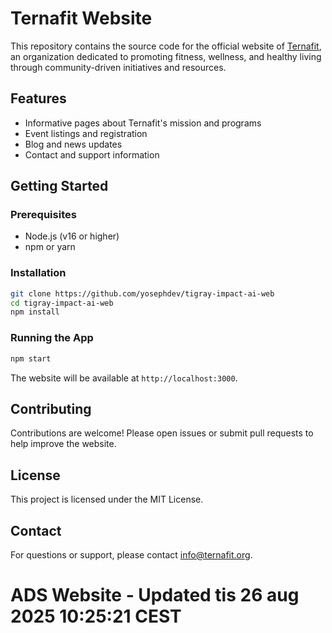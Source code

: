 # Ternafit Website

This repository contains the source code for the official website of [Ternafit](https://ternafit.org), an organization dedicated to promoting fitness, wellness, and healthy living through community-driven initiatives and resources.

## Features

- Informative pages about Ternafit's mission and programs
- Event listings and registration
- Blog and news updates
- Contact and support information

## Getting Started

### Prerequisites

- Node.js (v16 or higher)
- npm or yarn

### Installation

```bash
git clone https://github.com/yosephdev/tigray-impact-ai-web
cd tigray-impact-ai-web
npm install
```

### Running the App

```bash
npm start
```

The website will be available at `http://localhost:3000`.

## Contributing

Contributions are welcome! Please open issues or submit pull requests to help improve the website.

## License

This project is licensed under the MIT License.

## Contact

For questions or support, please contact [info@ternafit.org](mailto:info@ternafit.org).
# ADS Website - Updated tis 26 aug 2025 10:25:21 CEST
